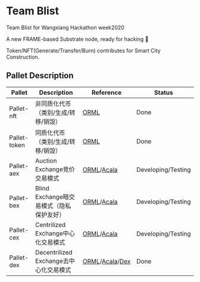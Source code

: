 # Team Blist 

Team Blist for Wangxiang Hackathon week2020

A new FRAME-based Substrate node, ready for hacking :rocket:

Token/NFT(Generate/Transfer/Burn) contributes for Smart City Construction. 

## Pallet Description

| Pallet       | Description                              | Reference                                                    | Status             |
| ------------ | ---------------------------------------- | ------------------------------------------------------------ | ------------------ |
| Pallet-nft   | 非同质化代币（类别/生成/转移/销毁）      | [ORML](https://github.com/open-web3-stack/open-runtime-module-library) | Done               |
| Pallet-token | 同质化代币（类别/生成/转移/销毁）        | [ORML](https://github.com/open-web3-stack/open-runtime-module-library) | Done               |
| Pallet-aex   | Auction Exchange竞价交易模式             | [ORML](https://github.com/open-web3-stack/open-runtime-module-library)/[Acala](https://github.com/AcalaNetwork/Acala) | Developing/Testing |
| Pallet-bex   | Blind Exchange暗交易模式（隐私保护友好） | [ORML](https://github.com/open-web3-stack/open-runtime-module-library)/[Acala](https://github.com/AcalaNetwork/Acala) | Developing/Testing |
| Pallet-cex   | Centrilized Exchange中心化交易模式       | [ORML](https://github.com/open-web3-stack/open-runtime-module-library)/[Acala](https://github.com/AcalaNetwork/Acala) | Developing/Testing |
| Pallet-dex   | Decentrilized Exchange去中心化交易模式   | [ORML](https://github.com/open-web3-stack/open-runtime-module-library)/[Acala](https://github.com/AcalaNetwork/Acala)/[Dex](https://github.com/alexxuyang/substrate-dex) | Done               |


